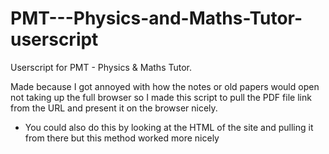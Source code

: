 # PMT---Physics-and-Maths-Tutor-userscript

Userscript for PMT - Physics & Maths Tutor.

Made because I got annoyed with how the notes or old papers would open not taking up the full browser so I made this script to pull the PDF file link from the URL and present it on the browser nicely.


+ You could also do this by looking at the HTML of the site and pulling it from there but this method worked more nicely
